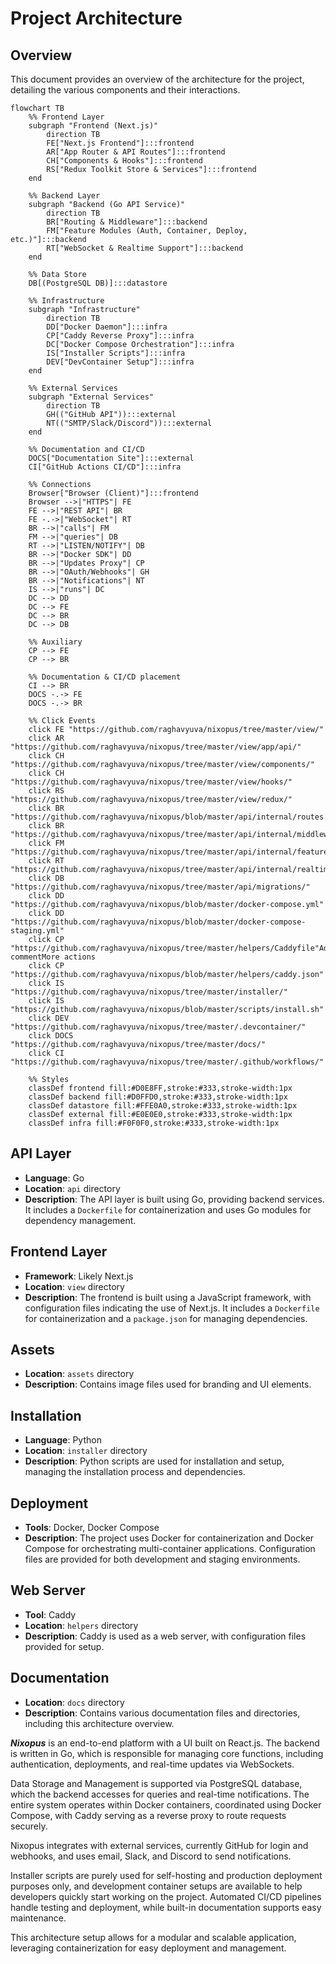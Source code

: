 # Project Architecture

## Overview

This document provides an overview of the architecture for the project, detailing the various components and their interactions.

```mermaid
flowchart TB
    %% Frontend Layer
    subgraph "Frontend (Next.js)" 
        direction TB
        FE["Next.js Frontend"]:::frontend
        AR["App Router & API Routes"]:::frontend
        CH["Components & Hooks"]:::frontend
        RS["Redux Toolkit Store & Services"]:::frontend
    end

    %% Backend Layer
    subgraph "Backend (Go API Service)"
        direction TB
        BR["Routing & Middleware"]:::backend
        FM["Feature Modules (Auth, Container, Deploy, etc.)"]:::backend
        RT["WebSocket & Realtime Support"]:::backend
    end

    %% Data Store
    DB[(PostgreSQL DB)]:::datastore

    %% Infrastructure
    subgraph "Infrastructure"
        direction TB
        DD["Docker Daemon"]:::infra
        CP["Caddy Reverse Proxy"]:::infra
        DC["Docker Compose Orchestration"]:::infra
        IS["Installer Scripts"]:::infra
        DEV["DevContainer Setup"]:::infra
    end

    %% External Services
    subgraph "External Services"
        direction TB
        GH(("GitHub API")):::external
        NT(("SMTP/Slack/Discord")):::external
    end

    %% Documentation and CI/CD
    DOCS["Documentation Site"]:::external
    CI["GitHub Actions CI/CD"]:::infra

    %% Connections
    Browser["Browser (Client)"]:::frontend
    Browser -->|"HTTPS"| FE
    FE -->|"REST API"| BR
    FE -.->|"WebSocket"| RT
    BR -->|"calls"| FM
    FM -->|"queries"| DB
    RT -->|"LISTEN/NOTIFY"| DB
    BR -->|"Docker SDK"| DD
    BR -->|"Updates Proxy"| CP
    BR -->|"OAuth/Webhooks"| GH
    BR -->|"Notifications"| NT
    IS -->|"runs"| DC
    DC --> DD
    DC --> FE
    DC --> BR
    DC --> DB

    %% Auxiliary
    CP --> FE
    CP --> BR

    %% Documentation & CI/CD placement
    CI --> BR
    DOCS -.-> FE
    DOCS -.-> BR

    %% Click Events
    click FE "https://github.com/raghavyuva/nixopus/tree/master/view/"
    click AR "https://github.com/raghavyuva/nixopus/tree/master/view/app/api/"
    click CH "https://github.com/raghavyuva/nixopus/tree/master/view/components/"
    click CH "https://github.com/raghavyuva/nixopus/tree/master/view/hooks/"
    click RS "https://github.com/raghavyuva/nixopus/tree/master/view/redux/"
    click BR "https://github.com/raghavyuva/nixopus/blob/master/api/internal/routes.go"
    click BR "https://github.com/raghavyuva/nixopus/tree/master/api/internal/middleware/"
    click FM "https://github.com/raghavyuva/nixopus/tree/master/api/internal/features/"
    click RT "https://github.com/raghavyuva/nixopus/tree/master/api/internal/realtime/"
    click DB "https://github.com/raghavyuva/nixopus/tree/master/api/migrations/"
    click DD "https://github.com/raghavyuva/nixopus/blob/master/docker-compose.yml"
    click DD "https://github.com/raghavyuva/nixopus/blob/master/docker-compose-staging.yml"
    click CP "https://github.com/raghavyuva/nixopus/tree/master/helpers/Caddyfile"Add commentMore actions
    click CP "https://github.com/raghavyuva/nixopus/blob/master/helpers/caddy.json"
    click IS "https://github.com/raghavyuva/nixopus/tree/master/installer/"
    click IS "https://github.com/raghavyuva/nixopus/blob/master/scripts/install.sh"
    click DEV "https://github.com/raghavyuva/nixopus/tree/master/.devcontainer/"
    click DOCS "https://github.com/raghavyuva/nixopus/tree/master/docs/"
    click CI "https://github.com/raghavyuva/nixopus/tree/master/.github/workflows/"

    %% Styles
    classDef frontend fill:#D0E8FF,stroke:#333,stroke-width:1px
    classDef backend fill:#D0FFD0,stroke:#333,stroke-width:1px
    classDef datastore fill:#FFE0A0,stroke:#333,stroke-width:1px
    classDef external fill:#E0E0E0,stroke:#333,stroke-width:1px
    classDef infra fill:#F0F0F0,stroke:#333,stroke-width:1px
```

## API Layer

- **Language**: Go
- **Location**: `api` directory
- **Description**: The API layer is built using Go, providing backend services. It includes a `Dockerfile` for containerization and uses Go modules for dependency management.

## Frontend Layer

- **Framework**: Likely Next.js
- **Location**: `view` directory
- **Description**: The frontend is built using a JavaScript framework, with configuration files indicating the use of Next.js. It includes a `Dockerfile` for containerization and a `package.json` for managing dependencies.

## Assets

- **Location**: `assets` directory
- **Description**: Contains image files used for branding and UI elements.

## Installation

- **Language**: Python
- **Location**: `installer` directory
- **Description**: Python scripts are used for installation and setup, managing the installation process and dependencies.

## Deployment

- **Tools**: Docker, Docker Compose
- **Description**: The project uses Docker for containerization and Docker Compose for orchestrating multi-container applications. Configuration files are provided for both development and staging environments.

## Web Server

- **Tool**: Caddy
- **Location**: `helpers` directory
- **Description**: Caddy is used as a web server, with configuration files provided for setup.

## Documentation

- **Location**: `docs` directory
- **Description**: Contains various documentation files and directories, including this architecture overview.

_**Nixopus**_ is an end-to-end platform with a UI built on React.js. The backend is written in Go, which is responsible for managing core functions, including authentication, deployments, and real-time updates via WebSockets.

Data Storage and Management is supported via PostgreSQL database, which the backend accesses for queries and real-time notifications. The entire system operates within Docker containers, coordinated using Docker Compose, with Caddy serving as a reverse proxy to route requests securely.

Nixopus integrates with external services, currently GitHub for login and webhooks, and uses email, Slack, and Discord to send notifications.

Installer scripts are purely used for self-hosting and production deployment purposes only, and development container setups are available to help developers quickly start working on the project. Automated CI/CD pipelines handle testing and deployment, while built-in documentation supports easy maintenance.

This architecture setup allows for a modular and scalable application, leveraging containerization for easy deployment and management.
